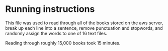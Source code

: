 # Running instructions

This file was used to read through all of the books stored on the aws server, break up each line into a sentence, remove punctuation and stopwords, and randomly assign the words to one of 16 text files. 

Reading through roughly 15,000 books took 15 minutes. 